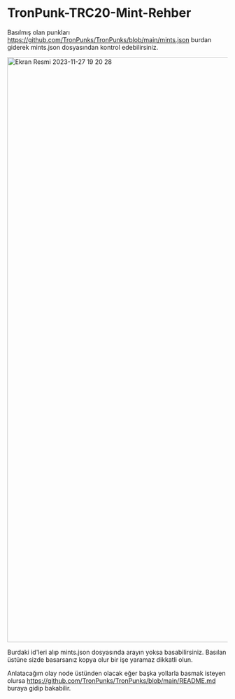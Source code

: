 # TronPunk-TRC20-Mint-Rehber

Basılmış olan punkları https://github.com/TronPunks/TronPunks/blob/main/mints.json burdan giderek mints.json dosyasından kontrol edebilirsiniz.

<img width="1334" alt="Ekran Resmi 2023-11-27 19 20 28" src="https://github.com/eCoxvague/TronPunk-TRC20-Mint-Rehber/assets/100167495/d95449e8-fdfd-44ae-b237-ef9bfc7ce906">

Burdaki id'leri alıp mints.json dosyasında arayın yoksa basabilirsiniz. 
Basılan üstüne sizde basarsanız kopya olur bir işe yaramaz dikkatli olun.

Anlatacağım olay node üstünden olacak eğer başka yollarla basmak isteyen olursa https://github.com/TronPunks/TronPunks/blob/main/README.md buraya gidip bakabilir.

